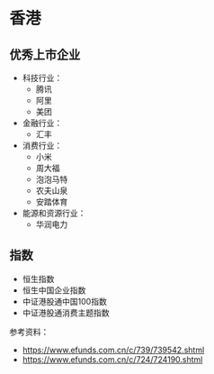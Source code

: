 # 香港

## 优秀上市企业
- 科技行业：
  - 腾讯
  - 阿里
  - 美团
- 金融行业：
  - 汇丰
- 消费行业：
  - 小米
  - 周大福
  - 泡泡马特
  - 农夫山泉
  - 安踏体育
- 能源和资源行业：
  - 华润电力

## 指数
- 恒生指数
- 恒生中国企业指数
- 中证港股通中国100指数
- 中证港股通消费主题指数

参考资料：
- https://www.efunds.com.cn/c/739/739542.shtml
- https://www.efunds.com.cn/c/724/724190.shtml